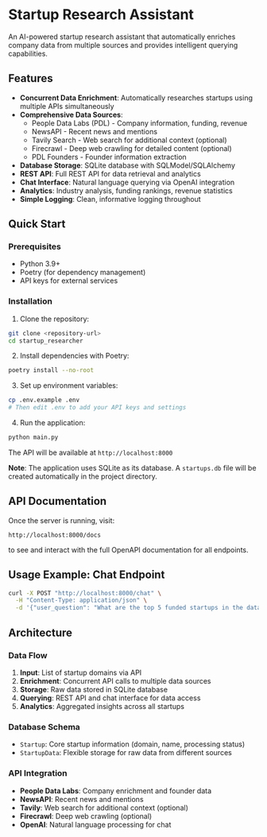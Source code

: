 # Startup Research Assistant

An AI-powered startup research assistant that automatically enriches company data from multiple sources and provides intelligent querying capabilities.

## Features

- **Concurrent Data Enrichment**: Automatically researches startups using multiple APIs simultaneously
- **Comprehensive Data Sources**: 
  - People Data Labs (PDL) - Company information, funding, revenue
  - NewsAPI - Recent news and mentions
  - Tavily Search - Web search for additional context (optional)
  - Firecrawl - Deep web crawling for detailed content (optional)
  - PDL Founders - Founder information extraction
- **Database Storage**: SQLite database with SQLModel/SQLAlchemy
- **REST API**: Full REST API for data retrieval and analytics
- **Chat Interface**: Natural language querying via OpenAI integration
- **Analytics**: Industry analysis, funding rankings, revenue statistics
- **Simple Logging**: Clean, informative logging throughout

## Quick Start

### Prerequisites

- Python 3.9+
- Poetry (for dependency management)
- API keys for external services

### Installation

1. Clone the repository:
```bash
git clone <repository-url>
cd startup_researcher
```

2. Install dependencies with Poetry:
```bash
poetry install --no-root
```

3. Set up environment variables:
```bash
cp .env.example .env
# Then edit .env to add your API keys and settings
```

4. Run the application:
```bash
python main.py
```

The API will be available at `http://localhost:8000`

**Note**: The application uses SQLite as its database. A `startups.db` file will be created automatically in the project directory.

## API Documentation

Once the server is running, visit:

```
http://localhost:8000/docs
```

to see and interact with the full OpenAPI documentation for all endpoints.

## Usage Example: Chat Endpoint

```bash
curl -X POST "http://localhost:8000/chat" \
  -H "Content-Type: application/json" \
  -d '{"user_question": "What are the top 5 funded startups in the database?"}'
```

## Architecture

### Data Flow

1. **Input**: List of startup domains via API
2. **Enrichment**: Concurrent API calls to multiple data sources
3. **Storage**: Raw data stored in SQLite database
4. **Querying**: REST API and chat interface for data access
5. **Analytics**: Aggregated insights across all startups

### Database Schema

- `Startup`: Core startup information (domain, name, processing status)
- `StartupData`: Flexible storage for raw data from different sources

### API Integration

- **People Data Labs**: Company enrichment and founder data
- **NewsAPI**: Recent news and mentions
- **Tavily**: Web search for additional context (optional)
- **Firecrawl**: Deep web crawling (optional)
- **OpenAI**: Natural language processing for chat
